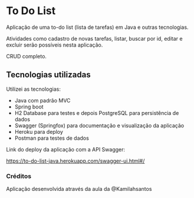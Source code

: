 # To Do List

Aplicação de uma to-do list (lista de tarefas) em Java e outras tecnologias.

Atividades como cadastro de novas tarefas, listar, buscar por id, editar e excluir serão possíveis nesta aplicação. 

CRUD completo.

## Tecnologias utilizadas
Utilizei as tecnologias: 

- Java com padrão MVC
- Spring boot
- H2 Database para testes e depois PostgreSQL para persistência de dados
- Swagger (Springfox) para documentação e visualização da aplicação
- Heroku para deploy
- Postman para testes de dados

Link do deploy da aplicação com a API Swagger:

https://to-do-list-java.herokuapp.com/swagger-ui.html#/

### Créditos
Aplicação desenvolvida através da aula da @Kamilahsantos
